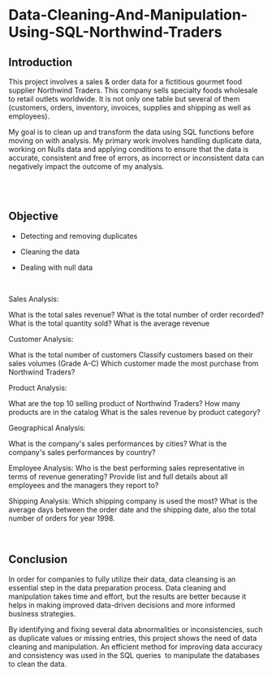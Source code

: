 # Data-Cleaning-And-Manipulation-Using-SQL-Northwind-Traders

## Introduction

This project involves a sales & order data for a fictitious gourmet food supplier Northwind Traders. This company sells specialty foods wholesale to retail outlets worldwide. It is not only one table but several of them (customers, orders, inventory, invoices, supplies and shipping as well as employees). 

My goal is to clean up and transform the data using SQL functions before moving on with analysis. My primary work involves handling duplicate data, working on Nulls data and applying conditions to ensure that the data is accurate, consistent and free of errors, as incorrect or inconsistent data can negatively impact the outcome of my analysis.   
 &nbsp;

  &nbsp;
  
## Objective

* Detecting and removing duplicates

* Cleaning the data

* Dealing with null data
 &nbsp;

  &nbsp;

Sales Analysis:

What is the total sales revenue?
What is the total number of order recorded?
What is the total quantity sold?
What is the average revenue

Customer Analysis:  

What is the total number of customers
Classify customers based on their sales volumes (Grade A-C)
Which customer made the most purchase from Northwind Traders?


Product Analysis:  

What are the top 10 selling product of Northwind Traders?
How many products are in the catalog
What is the sales revenue by product category?


Geographical Analysis:

What is the company's sales performances by cities?
What is the company's sales performances by country?


Employee Analysis:
Who is the best performing sales representative in terms of revenue generating?
Provide list and full details about all employees and the managers they report to?


Shipping Analysis:
Which shipping company is used the most?
What is the average days between the order date and the shipping date, also the total number of orders for year 1998.
 &nbsp;

  &nbsp;
  
## Conclusion

In order for companies to fully utilize their data, data cleansing is an essential step in the data preparation process. Data cleaning and manipulation takes time and effort, but the results are better because it helps in making improved data-driven decisions and more informed business strategies.

By identifying and fixing several data abnormalities or inconsistencies, such as duplicate values or missing entries, this project shows the need of data cleaning and manipulation. An efficient method for improving data accuracy and consistency was used in the SQL queries  to manipulate the databases to clean the data.

